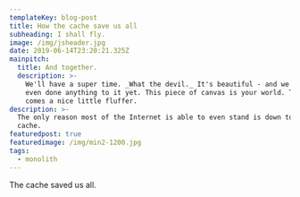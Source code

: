 ```yaml
---
templateKey: blog-post
title: How the cache save us all
subheading: I shall fly.
image: /img/jsheader.jpg
date: 2019-06-14T23:20:21.325Z
mainpitch:
  title: And together.
  description: >-
    We'll have a super time. _What the devil._ It's beautiful - and we haven't
    even done anything to it yet. This piece of canvas is your world. There
    comes a nice little fluffer.
description: >-
  The only reason most of the Internet is able to even stand is down to the
  cache.
featuredpost: true
featuredimage: /img/min2-1200.jpg
tags:
  - monolith
---
```

The cache saved us all.
